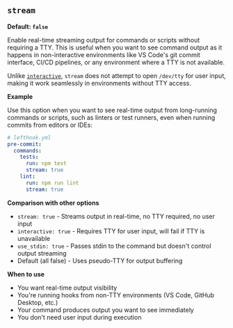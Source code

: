## `stream`

**Default: `false`**

Enable real-time streaming output for commands or scripts without requiring a TTY. This is useful when you want to see command output as it happens in non-interactive environments like VS Code's git commit interface, CI/CD pipelines, or any environment where a TTY is not available.

Unlike [`interactive`](./interactive.md), `stream` does not attempt to open `/dev/tty` for user input, making it work seamlessly in environments without TTY access.

**Example**

Use this option when you want to see real-time output from long-running commands or scripts, such as linters or test runners, even when running commits from editors or IDEs:

```yml
# lefthook.yml
pre-commit:
  commands:
    tests:
      run: npm test
      stream: true
    lint:
      run: npm run lint
      stream: true
```

**Comparison with other options**

- `stream: true` - Streams output in real-time, no TTY required, no user input
- `interactive: true` - Requires TTY for user input, will fail if TTY is unavailable
- `use_stdin: true` - Passes stdin to the command but doesn't control output streaming
- Default (all false) - Uses pseudo-TTY for output buffering

**When to use**

- You want real-time output visibility
- You're running hooks from non-TTY environments (VS Code, GitHub Desktop, etc.)
- Your command produces output you want to see immediately
- You don't need user input during execution
